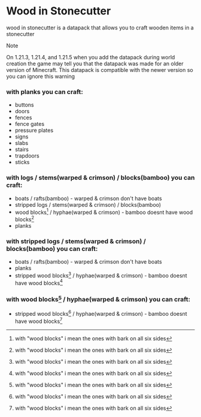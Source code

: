 # Wood in Stonecutter

wood in stonecutter is a datapack that allows you to craft wooden items in a stonecutter

> [!NOTE]
> On 1.21.3, 1.21.4, and 1.21.5 when you add the datapack during world creation the game may tell you that the datapack was made for an older version of Minecraft. This datapack is compatible with the newer version so you can ignore this warning

### with planks you can craft:

- buttons
- doors
- fences
- fence gates
- pressure plates
- signs
- slabs
- stairs
- trapdoors
- sticks

### with logs / stems(warped & crimson) / blocks(bamboo) you can craft:

- boats / rafts(bamboo) - warped & crimson don't have boats
- stripped logs / stems(warped & crimson) / blocks(bamboo)
- wood blocks[^1] / hyphae(warped & crimson) - bamboo doesnt have wood blocks[^1]
- planks

### with stripped logs / stems(warped & crimson) / blocks(bamboo) you can craft:

- boats / rafts(bamboo) - warped & crimson don't have boats
- planks
- stripped wood blocks[^1] / hyphae(warped & crimson) - bamboo doesnt have wood blocks[^1]

### with wood blocks[^1] / hyphae(warped & crimson) you can craft:

- stripped wood blocks[^1] / hyphae(warped & crimson) - bamboo doesnt have wood blocks[^1]

[^1]: with "wood blocks" i mean the ones with bark on all six sides
